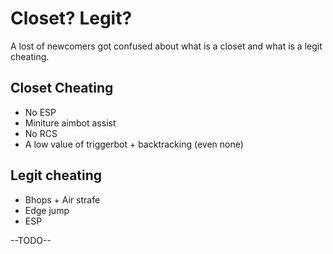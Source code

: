 # Closet? Legit?

A lost of newcomers got confused about what is a closet and what is a legit cheating.

## Closet Cheating

* No ESP
* Miniture aimbot assist
* No RCS
* A low value of triggerbot + backtracking \(even none\)

## Legit cheating

* Bhops + Air strafe
* Edge jump
* ESP

--TODO--

